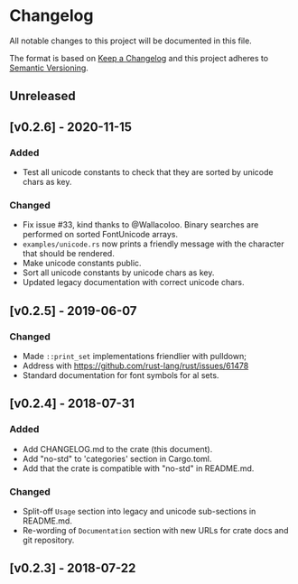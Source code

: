 # Changelog
All notable changes to this project will be documented in this file.

The format is based on [Keep a Changelog](http://keepachangelog.com/en/1.0.0/)
and this project adheres to [Semantic Versioning](http://semver.org/spec/v2.0.0.html).

## Unreleased

## [v0.2.6] - 2020-11-15
### Added
* Test all unicode constants to check that they are sorted by unicode chars as key.

### Changed
* Fix issue #33, kind thanks to @Wallacoloo. Binary searches are performed on sorted
  FontUnicode arrays.
* `examples/unicode.rs` now prints a friendly message with the character that should
  be rendered.
* Make unicode constants public.
* Sort all unicode constants by unicode chars as key.
* Updated legacy documentation with correct unicode chars.

## [v0.2.5] - 2019-06-07
### Changed
* Made `::print_set` implementations friendlier with pulldown;
* Address with https://github.com/rust-lang/rust/issues/61478
* Standard documentation for font symbols for al sets.

## [v0.2.4] - 2018-07-31
### Added
* Add CHANGELOG.md to the crate (this document).
* Add "no-std" to 'categories' section in Cargo.toml.
* Add that the crate is compatible with "no-std" in README.md.

### Changed
* Split-off `Usage` section into legacy and unicode sub-sections in README.md.
* Re-wording of `Documentation` section with new URLs for crate docs and git repository.

## [v0.2.3] - 2018-07-22
